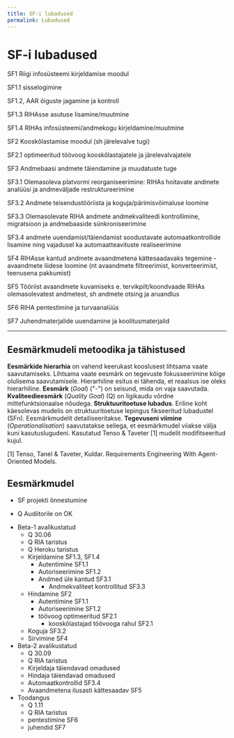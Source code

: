 ```yaml
---
title: SF-i lubadused
permalink: Lubadused
---
```


# SF-i lubadused

<span class='sf'>SF1</span> Riigi infosüsteemi kirjeldamise moodul

<span class='sf'>SF1.1</span> sisselogimine

<span class='sf'>SF1.2</span>, AAR õiguste jagamine ja kontroll

<span class='sf'>SF1.3</span> RIHAsse asutuse lisamine/muutmine

<span class='sf'>SF1.4</span> RIHAs infosüsteemi/andmekogu kirjeldamine/muutmine

<span class='sf'>SF2</span> Kooskõlastamise moodul (sh järelevalve tugi)

<span class='sf'>SF2.1</span> optimeeritud töövoog kooskõlastajatele ja järelevalvajatele

<span class='sf'>SF3</span> Andmebaasi andmete täiendamine ja muudatuste tuge

<span class='sf'>SF3.1</span> Olemasoleva platvormi reorganiseerimine: RIHAs hoitavate andmete analüüsi ja andmeväljade restruktureerimine

<span class='sf'>SF3.2</span> Andmete teisendustööriista ja koguja/pärimisvõimaluse loomine

<span class='sf'>SF3.3</span> Olemasolevate RIHA andmete andmekvaliteedi kontrollimine, migratsioon ja andmebaaside sünkroniseerimine

<span class='sf'>SF3.4</span> andmete uuendamist/täiendamist soodustavate automaatkontrollide lisamine ning vajadusel ka automaatteavituste realiseerimine

<span class='sf'>SF4</span> RIHAsse kantud andmete avaandmetena kättesaadavaks tegemine - avaandmete liidese loomine (nt avaandmete filtreerimist, konverteerimist, teenusena pakkumist)

<span class='sf'>SF5</span> Tööriist avaandmete kuvamiseks e. tervikpilt/koondvaade RIHAs olemasolevatest andmetest, sh andmete otsing ja aruandlus

<span class='sf'>SF6</span> RIHA pentestimine ja turvaanalüüs

<span class='sf'>SF7</span> Juhendmaterjalide uuendamine ja koolitusmaterjalid

---

## Eesmärkmudeli metoodika ja tähistused

__Eesmärkide hierarhia__ on vahend keerukast kooslusest lihtsama vaate saavutamiseks. Lihtsama vaate eesmärk on tegevuste fokusseerimine kõige olulisema saavutamisele. Hierarhiline esitus ei tähenda, et reaalsus ise oleks hierarhiline.  __Eesmärk__ (_Goal_) ("-")  on seisund, mida on vaja saavutada. __Kvaliteedieesmärk__ (_Quality Goal_) (<span class='Q'>Q</span>) on ligikaudu võrdne mittefunktsionaalse nõudega. __Struktuuritoetuse lubadus__. Eriline koht käesolevas mudelis on struktuuritoetuse lepingus fikseeritud lubadustel (<span class='sf'>SFn</span>). Eesmärkmudelit detailiseeritakse. __Tegevuseni viimine__ (_Operationalisation_) saavutatakse sellega, et eesmärkmudel viiakse välja kuni kasutuslugudeni. Kasutatud Tenso & Taveter [1] mudelit modifitseeritud kujul.

[1] Tenso, Tanel & Taveter, Kuldar. Requirements Engineering With Agent-Oriented Models.

## Eesmärkmudel

- SF projekti õnnestumine
 * <span class='Q'>Q</span> Audiitorile on OK
  - Beta-1 avalikustatud
    * <span class='Q'>Q</span> 30.06
    * <span class='Q'>Q</span> RIA taristus 
    * <span class='Q'>Q</span> Heroku taristus
    - Kirjeldamine <span class='sf'>SF1.3</span>, <span class='sf'>SF1.4</span>
      - Autentimine <span class='sf'>SF1.1</span>
      - Autoriseerimine <span class='sf'>SF1.2</span>
      - Andmed üle kantud <span class='sf'>SF3.1</span>
        - Andmekvaliteet kontrollitud <span class='sf'>SF3.3</span> 
    - Hindamine <span class='sf'>SF2</span>
      - Autentimine <span class='sf'>SF1.1</span>
      - Autoriseerimine <span class='sf'>SF1.2</span>
      - töövoog optimeeritud <span class='sf'>SF2.1</span>
        - kooskõlastajad töövooga rahul <span class='sf'>SF2.1</span>
    - Koguja <span class='sf'>SF3.2</span>
    - Sirvimine <span class='sf'>SF4</span>
  - Beta-2 avalikustatud
    * <span class='Q'>Q</span> 30.09
    * <span class='Q'>Q</span> RIA taristus
    - Kirjeldaja täiendavad omadused
    - Hindaja täiendavad omadused
    - Automaatkontrollid <span class='sf'>SF3.4</span>
    - Avaandmetena ilusasti kättesaadav <span class='sf'>SF5</span>
  - Toodangus
    * <span class='Q'>Q</span> 1.11
    * <span class='Q'>Q</span> RIA taristus
    - pentestimine <span class='sf'>SF6</span>
    - juhendid <span class='sf'>SF7</span>
